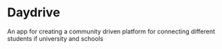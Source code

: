 # Daydrive
An app for creating a community driven platform for connecting different students if university and schools
